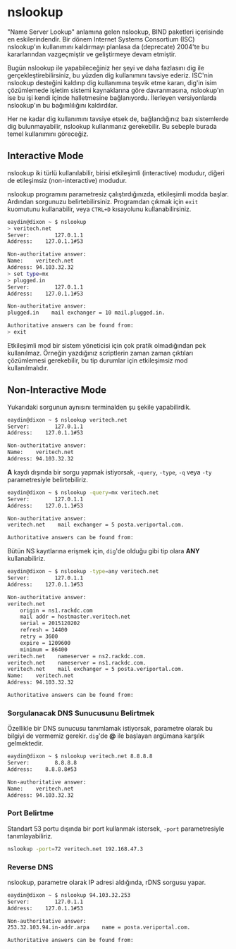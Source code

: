 # nslookup

"Name Server Lookup" anlamına gelen nslookup, BIND paketleri içerisinde en eskilerindendir. Bir dönem Internet Systems Consortium (ISC) nslookup'ın kullanımını kaldırmayı planlasa da (deprecate) 2004'te bu kararlarından vazgeçmiştir ve geliştirmeye devam etmiştir.

Bugün nslookup ile yapabileceğiniz her şeyi ve daha fazlasını dig ile gerçekleştirebilirsiniz, bu yüzden dig kullanımını tavsiye ederiz. ISC'nin nslookup desteğini kaldırıp dig kullanımına teşvik etme kararı, dig'in isim çözümlemede işletim sistemi kaynaklarına göre davranmasına, nslookup'ın ise bu işi kendi içinde halletmesine bağlanıyordu. İlerleyen versiyonlarda nslookup'ın bu bağımlılığını kaldırdılar.

Her ne kadar dig kullanımını tavsiye etsek de, bağlandığınız bazı sistemlerde dig bulunmayabilir, nslookup kullanmanız gerekebilir. Bu sebeple burada temel kullanımını göreceğiz.

## Interactive Mode

nslookup iki türlü kullanılabilir, birisi etkileşimli (interactive) modudur, diğeri de etileşimsiz (non-interactive) modudur.

nslookup programını parametresiz çalıştırdığınızda, etkileşimli modda başlar. Ardından sorgunuzu belirtebilirsiniz. Programdan çıkmak için `exit` kuomutunu kullanabilir, veya `CTRL+D` kısayolunu kullanabilirsiniz.

```bash
eaydin@dixon ~ $ nslookup
> veritech.net
Server:        127.0.1.1
Address:    127.0.1.1#53

Non-authoritative answer:
Name:    veritech.net
Address: 94.103.32.32
> set type=mx
> plugged.in
Server:        127.0.1.1
Address:    127.0.1.1#53

Non-authoritative answer:
plugged.in    mail exchanger = 10 mail.plugged.in.

Authoritative answers can be found from:
> exit
```

Etkileşimli mod bir sistem yöneticisi için çok pratik olmadığından pek kullanılmaz. Örneğin yazdığınız scriptlerin zaman zaman çıktıları çözümlemesi gerekebilir, bu tip durumlar için etkileşimsiz mod kullanılmalıdır.

## Non-Interactive Mode

Yukarıdaki sorgunun aynısını terminalden şu şekile yapabilirdik.

```bash
eaydin@dixon ~ $ nslookup veritech.net
Server:        127.0.1.1
Address:    127.0.1.1#53

Non-authoritative answer:
Name:    veritech.net
Address: 94.103.32.32
```

**A** kaydı dışında bir sorgu yapmak istiyorsak, `-query`, `-type`, `-q` veya `-ty` parametresiyle belirtebiliriz.

```bash
eaydin@dixon ~ $ nslookup -query=mx veritech.net
Server:        127.0.1.1
Address:    127.0.1.1#53

Non-authoritative answer:
veritech.net    mail exchanger = 5 posta.veriportal.com.

Authoritative answers can be found from:
```

Bütün NS kayıtlarına erişmek için, `dig`'de olduğu gibi tip olara **ANY** kullanabiliriz.

```bash
eaydin@dixon ~ $ nslookup -type=any veritech.net
Server:        127.0.1.1
Address:    127.0.1.1#53

Non-authoritative answer:
veritech.net
    origin = ns1.rackdc.com
    mail addr = hostmaster.veritech.net
    serial = 2015120202
    refresh = 14400
    retry = 3600
    expire = 1209600
    minimum = 86400
veritech.net    nameserver = ns2.rackdc.com.
veritech.net    nameserver = ns1.rackdc.com.
veritech.net    mail exchanger = 5 posta.veriportal.com.
Name:    veritech.net
Address: 94.103.32.32

Authoritative answers can be found from:
```

### Sorgulanacak DNS Sunucusunu Belirtmek

Özellikle bir DNS sunucusu tanımlamak istiyorsak, parametre olarak bu bilgiyi de vermemiz gerekir. `dig`'de **@** ile başlayan argümana karşılık gelmektedir.

```bash
eaydin@dixon ~ $ nslookup veritech.net 8.8.8.8
Server:        8.8.8.8
Address:    8.8.8.8#53

Non-authoritative answer:
Name:    veritech.net
Address: 94.103.32.32
```

### Port Belirtme

Standart 53 portu dışında bir port kullanmak istersek, `-port` parametresiyle tanımlayabiliriz.

```bash
nslookup -port=72 veritech.net 192.168.47.3
```

### Reverse DNS

nslookup, parametre olarak IP adresi aldığında, rDNS sorgusu yapar.

```bash
eaydin@dixon ~ $ nslookup 94.103.32.253
Server:        127.0.1.1
Address:    127.0.1.1#53

Non-authoritative answer:
253.32.103.94.in-addr.arpa    name = posta.veriportal.com.

Authoritative answers can be found from:
```
